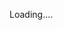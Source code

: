 ---
---
<body onload="callGoogleScript();">
<script>
    // Make an AJAX call to Google Script
    var id= urlPara("id");
  function callGoogleScript() {
    var url = "https://script.google.com/macros/s/AKfycbyd3OPH7qwydqI9BGWn2oSU5uWGjwFwrg4I_nOU90alk7MwjIrQ/exec?callback=ctrlq&id="+id ;
    
    var request = jQuery.ajax({
      crossDomain: true,
      url: url + encodeURIComponent(id),
      method: "GET",
      dataType: "jsonp"
    });

  }
  // print the returned data
  function ctrlq(e) {
  var div = document.getElementById('main_content');
       console.log(e.result1);
       div.innerHTML = e.result2;
  }
  
 //get url parameters
 function urlPara(p){
 var url_string = window.location.href;
var url = new URL(url_string);
return url.searchParams.get(p);
}

</script>
<!-- MAIN CONTENT -->
    <div id="main_content_wrap" class="outer">
      <section id="main_content" class="row">
        <p>Loading....</p>
     </section>
    </div>
</body>
